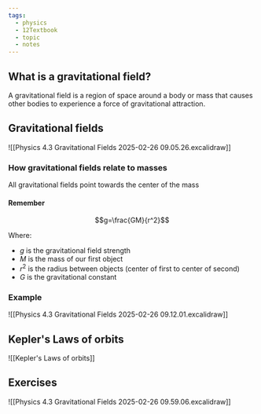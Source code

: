 ```yaml
---
tags:
  - physics
  - 12Textbook
  - topic
  - notes
---
```

## What is a gravitational field?
A gravitational field is a region of space around a body or mass that causes other bodies to experience a force of gravitational attraction.

## Gravitational fields
![[Physics 4.3 Gravitational Fields 2025-02-26 09.05.26.excalidraw]]

### How gravitational fields relate to masses
All gravitational fields point towards the center of the mass

#### Remember
$$g=\frac{GM}{r^2}$$

Where:
- $g$ is the gravitational field strength
- $M$ is the mass of our first object
- $r^2$ is the radius between objects (center of first to center of second)
- $G$ is the gravitational constant 

### Example
![[Physics 4.3 Gravitational Fields 2025-02-26 09.12.01.excalidraw]]

## Kepler's Laws of orbits
![[Kepler's Laws of orbits]]




## Exercises

![[Physics 4.3 Gravitational Fields 2025-02-26 09.59.06.excalidraw]]

